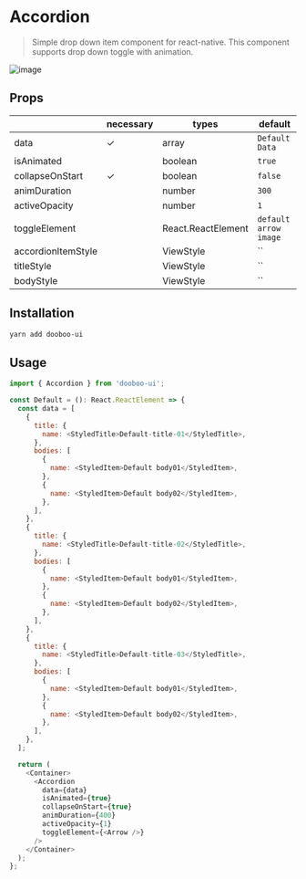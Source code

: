 # Accordion

> Simple drop down item component for react-native. This component supports drop down toggle with animation.<br/>

![image](https://user-images.githubusercontent.com/58724686/91258142-9fcfbb00-e7a6-11ea-8ab3-af03760ed8c9.gif)

## Props

|                      | necessary | types                  | default               |
| -------------------- | --------- | ---------------------- | ----------------------|
| data                 | ✓         | array                  | `Default Data`        |
| isAnimated           |           | boolean                | `true`                |
| collapseOnStart      | ✓         | boolean                | `false`               |
| animDuration         |           | number                 | `300`                 |
| activeOpacity        |           | number                 | `1`                   |
| toggleElement        |           | React.ReactElement     | `default arrow image` |
| accordionItemStyle   |           | ViewStyle              | ``                    |
| titleStyle           |           | ViewStyle              | ``                    |
| bodyStyle            |           | ViewStyle              | ``                    |

## Installation

```sh
yarn add dooboo-ui
```

## Usage
```javascript
import { Accordion } from 'dooboo-ui';

const Default = (): React.ReactElement => {
  const data = [
    {
      title: {
        name: <StyledTitle>Default-title-01</StyledTitle>,
      },
      bodies: [
        {
          name: <StyledItem>Default body01</StyledItem>,
        },
        {
          name: <StyledItem>Default body02</StyledItem>,
        },
      ],
    },
    {
      title: {
        name: <StyledTitle>Default-title-02</StyledTitle>,
      },
      bodies: [
        {
          name: <StyledItem>Default body01</StyledItem>,
        },
        {
          name: <StyledItem>Default body02</StyledItem>,
        },
      ],
    },
    {
      title: {
        name: <StyledTitle>Default-title-03</StyledTitle>,
      },
      bodies: [
        {
          name: <StyledItem>Default body01</StyledItem>,
        },
        {
          name: <StyledItem>Default body02</StyledItem>,
        },
      ],
    },
  ];

  return (
    <Container>
      <Accordion
        data={data}
        isAnimated={true}
        collapseOnStart={true}
        animDuration={400}
        activeOpacity={1}
        toggleElement={<Arrow />}
      />
    </Container>
  );
};
```
